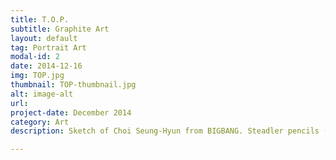 ```yaml
---
title: T.O.P.
subtitle: Graphite Art
layout: default
tag: Portrait Art
modal-id: 2
date: 2014-12-16
img: TOP.jpg
thumbnail: TOP-thumbnail.jpg
alt: image-alt
url:
project-date: December 2014
category: Art
description: Sketch of Choi Seung-Hyun from BIGBANG. Steadler pencils (2H, 4H, B, 2B, 3B & 6B)

---
```

